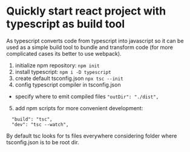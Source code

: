 # Quickly start react project with typescript as build tool
As typescript converts code from typescript into javascript so it can be
used as a simple build tool to bundle and transform code (for more
complicated cases its better to use webpack).

1. initialize npm repository: `npm init`
2. install typescript: `npm i -D typescript`
3. create default tsconfig.json `npx tsc --init`
4. config typescript compiler in tsconfig.json
  - specify where to emit compiled files
    ```"outDir": "./dist",```
5. add npm scripts for more convenient development:
```
  "build": "tsc",
  "dev": "tsc --watch",
```
By default tsc looks for ts files everywhere considering folder where
tsconfig.json is to be root dir.
